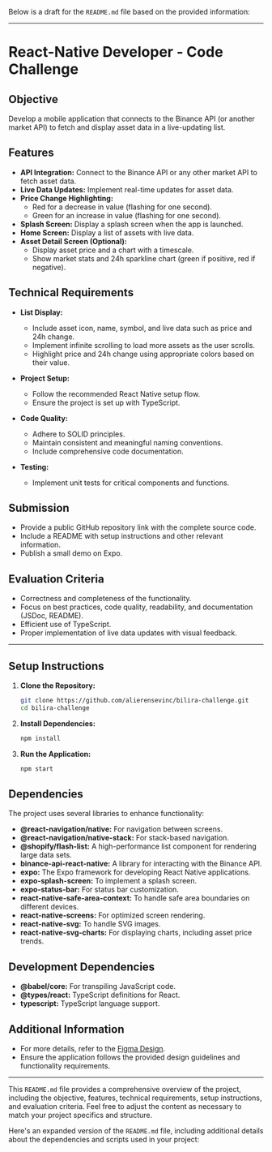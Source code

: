 Below is a draft for the `README.md` file based on the provided information:

---

# React-Native Developer - Code Challenge

## Objective

Develop a mobile application that connects to the Binance API (or another market API) to fetch and display asset data in a live-updating list.

## Features

- **API Integration:** Connect to the Binance API or any other market API to fetch asset data.
- **Live Data Updates:** Implement real-time updates for asset data.
- **Price Change Highlighting:**
  - Red for a decrease in value (flashing for one second).
  - Green for an increase in value (flashing for one second).
- **Splash Screen:** Display a splash screen when the app is launched.
- **Home Screen:** Display a list of assets with live data.
- **Asset Detail Screen (Optional):**
  - Display asset price and a chart with a timescale.
  - Show market stats and 24h sparkline chart (green if positive, red if negative).

## Technical Requirements

- **List Display:**

  - Include asset icon, name, symbol, and live data such as price and 24h change.
  - Implement infinite scrolling to load more assets as the user scrolls.
  - Highlight price and 24h change using appropriate colors based on their value.

- **Project Setup:**

  - Follow the recommended React Native setup flow.
  - Ensure the project is set up with TypeScript.

- **Code Quality:**

  - Adhere to SOLID principles.
  - Maintain consistent and meaningful naming conventions.
  - Include comprehensive code documentation.

- **Testing:**
  - Implement unit tests for critical components and functions.

## Submission

- Provide a public GitHub repository link with the complete source code.
- Include a README with setup instructions and other relevant information.
- Publish a small demo on Expo.

## Evaluation Criteria

- Correctness and completeness of the functionality.
- Focus on best practices, code quality, readability, and documentation (JSDoc, README).
- Efficient use of TypeScript.
- Proper implementation of live data updates with visual feedback.

---

## Setup Instructions

1. **Clone the Repository:**

   ```bash
   git clone https://github.com/alierensevinc/bilira-challenge.git
   cd bilira-challenge
   ```

2. **Install Dependencies:**

   ```bash
   npm install
   ```

3. **Run the Application:**

   ```bash
   npm start
   ```

## Dependencies

The project uses several libraries to enhance functionality:

- **@react-navigation/native:** For navigation between screens.
- **@react-navigation/native-stack:** For stack-based navigation.
- **@shopify/flash-list:** A high-performance list component for rendering large data sets.
- **binance-api-react-native:** A library for interacting with the Binance API.
- **expo:** The Expo framework for developing React Native applications.
- **expo-splash-screen:** To implement a splash screen.
- **expo-status-bar:** For status bar customization.
- **react-native-safe-area-context:** To handle safe area boundaries on different devices.
- **react-native-screens:** For optimized screen rendering.
- **react-native-svg:** To handle SVG images.
- **react-native-svg-charts:** For displaying charts, including asset price trends.

## Development Dependencies

- **@babel/core:** For transpiling JavaScript code.
- **@types/react:** TypeScript definitions for React.
- **typescript:** TypeScript language support.

## Additional Information

- For more details, refer to the [Figma Design](https://www.figma.com/file/k2IYME4LiW5THkhR29GB/BiLira-Case-Design).
- Ensure the application follows the provided design guidelines and functionality requirements.

---

This `README.md` file provides a comprehensive overview of the project, including the objective, features, technical requirements, setup instructions, and evaluation criteria. Feel free to adjust the content as necessary to match your project specifics and structure.

Here's an expanded version of the `README.md` file, including additional details about the dependencies and scripts used in your project:
